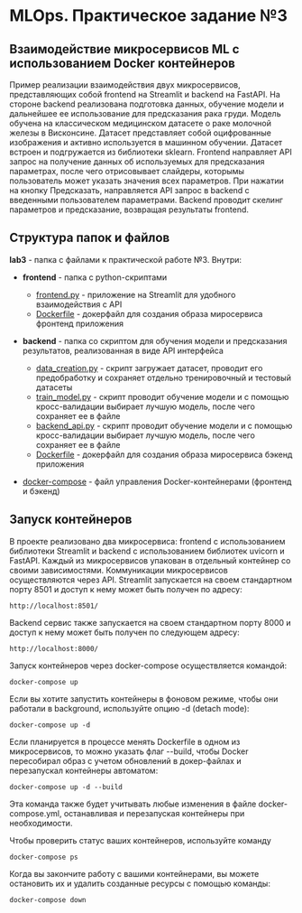 # MLOps. Практическое задание №3
## Взаимодействие микросервисов ML с использованием Docker контейнеров
Пример реализации взаимодействия двух микросервисов, представляющих собой frontend на Streamlit и backend на FastAPI.
На стороне backend реализована подготовка данных, обучение модели и дальнейшее ее использование для предсказания рака груди. Модель обучена на классическом медицинском датасете о раке молочной железы в Висконсине. 
Датасет представляет собой оцифрованные изображения и активно используется в машинном обучении. Датасет встроен и подгружается из библиотеки sklearn.
Frontend направляет API запрос на получение данных об используемых для предсказания параметрах, после чего отрисовывает слайдеры, которымы пользователь может указать значения всех параметров. 
При нажатии на кнопку Предсказать, направляется API запрос в backend с введенными пользователем параметрами. Backend проводит скелинг параметров и предсказание, возвращая результаты frontend.


## Структура папок и файлов
**lab3** - папка с файлами к практической работе №3. Внутри:
- **frontend** - папка с python-скриптами  
  - [frontend.py](frontend/frontend.py) - приложение на Streamlit для удобного взаимодействия с API
  - [Dockerfile](frontend/Dockerfile) - докерфайл для создания образа миросервиса фронтенд приложения

- **backend** - папка со скриптом для обучения модели и предсказания результатов, реализованная в виде API интерфейса 
  - [data_creation.py](backend/data_creation.py) - скрипт загружает датасет, проводит его предобработку и сохраняет отдельно тренировочный и тестовый датасеты
  - [train_model.py](backend/train_model.py) - скрипт проводит обучение модели и с помощью кросс-валидации выбирает лучшую модель, после чего сохраняет ее в файле
  - [backend_api.py](backend/backend_api.py) - скрипт проводит обучение модели и с помощью кросс-валидации выбирает лучшую модель, после чего сохраняет ее в файле
  - [Dockerfile](backend/Dockerfile) - докерфайл для создания образа миросервиса бэкенд приложения  
- [docker-compose](docker-compose.yml) - файл управления Docker-контейнерами (фронтенд и бэкенд)


## Запуск контейнеров
В проекте реализовано два микросервиса: frontend с использованием библиотеки Streamlit и backend с использованием библиотек uvicorn и FastAPI. Каждый из микросервисов упакован в отдельный контейнер со своими зависимостями. Коммуникации микросервисов осуществляются через API. Streamlit запускается на своем стандартном порту 8501 и доступ к нему может быть получен по адресу:
```
http://localhost:8501/
```
Backend сервис также запускается на своем стандартном порту 8000 и доступ к нему может быть получен по следующем адресу:
```
http://localhost:8000/
```


Запуск контейнеров через docker-compose осуществляется командой:
```
docker-compose up
```

Если вы хотите запустить контейнеры в фоновом режиме, чтобы они работали в background, используйте опцию -d (detach mode):
```
docker-compose up -d
```

Если планируется в процессе менять Dockerfile в одном из микросервисов, то можно указать флаг --build, чтобы Docker пересобирал образ с учетом обновлений в докер-файлах и перезапускал контейнеры автоматом:
```
docker-compose up -d --build
```

Эта команда также будет учитывать любые изменения в файле docker-compose.yml, останавливая и перезапуская контейнеры при необходимости.

Чтобы проверить статус ваших контейнеров, используйте команду 
```
docker-compose ps
```

Когда вы закончите работу с вашими контейнерами, вы можете остановить их и удалить созданные ресурсы с помощью команды:
```
docker-compose down
```
